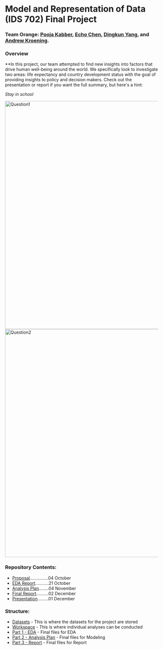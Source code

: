 # Model and Representation of Data (IDS 702) Final Project

### Team Orange: [Pooja Kabber](https://www.linkedin.com/in/poojakabber/), [Echo Chen](https://www.linkedin.com/in/echochenxy/), [Dingkun Yang](https://www.linkedin.com/in/dyang7/), and [Andrew Kroening](https://www.linkedin.com/in/andrew-kroening/).

### Overview

**In this project, our team attempted to find new insights into factors that drive human well-being around the world. We specifically look to investigate two areas: life expectancy and country development status with the goal of providing insights to policy and decision makers. Check out the presentation or report if you want the full summary, but here's a hint:

*Stay in school*

<img src="https://github.com/andrewkroening/orange-modeling-project/blob/e47de4d597a92182bfe4e1159a50881acee225d6/Workspace/Question_1.png" alt="Question1" width="750"/>

<img src="https://github.com/andrewkroening/orange-modeling-project/blob/e47de4d597a92182bfe4e1159a50881acee225d6/Workspace/Question_2.png" alt="Question2" width="750"/>

### Repository Contents:

* [Proposal](https://github.com/andrewkroening/orange-modeling-project/blob/ad024a84b02c20f019681c4adac10ffc3b7e7674/Project%20Proposal/Orange_Proposal.pdf)...............04 October
* [EDA Report](https://github.com/andrewkroening/orange-modeling-project/blob/f0f1962ecc9ae115f134fa13a8c51c2155894d55/Part%201%20-%20EDA/Orange_Part_1.pdf)...........21 October
* [Analysis Plan](https://github.com/andrewkroening/orange-modeling-project/blob/ad024a84b02c20f019681c4adac10ffc3b7e7674/Part%202%20-%20Modeling/Orange_Part_2.pdf)........04 November
* [Final Report](https://github.com/andrewkroening/orange-modeling-project/blob/e47de4d597a92182bfe4e1159a50881acee225d6/Part%203%20-%20Report/Orange_Part_3.pdf)..........02 December
* [Presentation](https://github.com/andrewkroening/orange-modeling-project/blob/e47de4d597a92182bfe4e1159a50881acee225d6/Team_Presentation.pdf).........01 December

### Structure:

* [Datasets](https://github.com/andrewkroening/orange-modeling-project/tree/main/Datasets) - This is where the datasets for the project are stored
* [Workspace](https://github.com/andrewkroening/orange-modeling-project/tree/main/Workspace) - This is where individual analyses can be conducted
* [Part 1 - EDA](https://github.com/andrewkroening/orange-modeling-project/tree/main/Part%201%20-%20EDA) - Final files for EDA
* [Part 2 - Analysis Plan](https://github.com/andrewkroening/orange-modeling-project/tree/main/Part%202%20-%20Modeling) - Final files for Modeling
* [Part 3 - Report](https://github.com/andrewkroening/orange-modeling-project/tree/main/Part%203%20-%20Report) - Final files for Report
